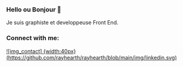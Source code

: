 ### Hello ou Bonjour  👋

Je suis graphiste et developpeuse Front End.

### Connect with me:
[![img_contact] {width:40px}(https://github.com/rayhearth/rayhearth/blob/main/img/linkedin.svg)](https://www.linkedin.com/in/emmanuelle-jupon-11b24a7b/)



<!--
**rayhearth/rayhearth** is a ✨ _special_ ✨ repository because its `README.md` (this file) appears on your GitHub profile.

Here are some ideas to get you started:

- 🔭 I’m currently working on ...
- 🌱 I’m currently learning ...
- 👯 I’m looking to collaborate on ...
- 🤔 I’m looking for help with ...
- 💬 Ask me about ...
- 📫 How to reach me: ...
- 😄 Pronouns: ...
- ⚡ Fun fact: ...
-->
